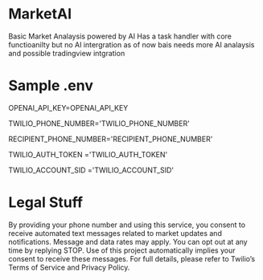 # MarketAI
Basic Market Analaysis powered by AI
Has a task handler with core functioanilty but no AI intergration as of now
bais needs more AI analaysis and possible tradingview intgration



# Sample .env
OPENAI_API_KEY=OPENAI_API_KEY

TWILIO_PHONE_NUMBER='TWILIO_PHONE_NUMBER'

RECIPIENT_PHONE_NUMBER='RECIPIENT_PHONE_NUMBER'

TWILIO_AUTH_TOKEN ='TWILIO_AUTH_TOKEN'

TWILIO_ACCOUNT_SID ='TWILIO_ACCOUNT_SID'











# Legal Stuff


By providing your phone number and using this service, you consent to receive automated text messages related to market updates and notifications. Message and data rates may apply. You can opt out at any time by replying STOP. Use of this project automatically implies your consent to receive these messages. For full details, please refer to Twilio’s Terms of Service and Privacy Policy.
